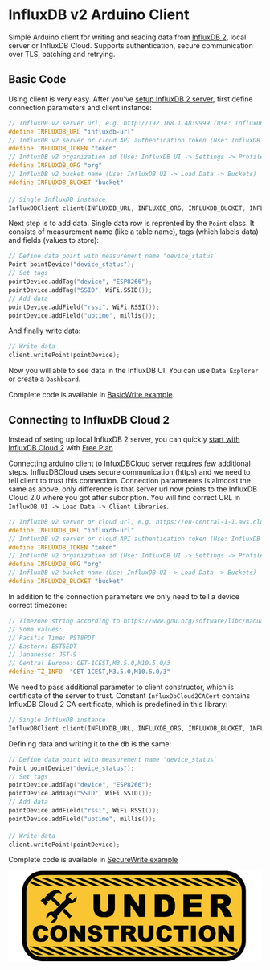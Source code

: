 # InfluxDB v2 Arduino Client

Simple Arduino client for writing and reading data from [InfluxDB 2](https://v2.docs.influxdata.com/v2.0/), local server or InfluxDB Cloud. Supports authentication, secure communication over TLS, batching and retrying.

## Basic Code
Using client is very easy. After you've [setup InfluxDB 2 server](https://v2.docs.influxdata.com/v2.0/get-started), first define connection parameters and client instance:
```cpp
// InfluxDB v2 server url, e.g. http://192.168.1.48:9999 (Use: InfluxDB UI -> Load Data -> Client Libraries)
#define INFLUXDB_URL "influxdb-url"
// InfluxDB v2 server or cloud API authentication token (Use: InfluxDB UI -> Load Data -> Tokens -> <select token>)
#define INFLUXDB_TOKEN "token"
// InfluxDB v2 organization id (Use: InfluxDB UI -> Settings -> Profile -> <name under tile> )
#define INFLUXDB_ORG "org"
// InfluxDB v2 bucket name (Use: InfluxDB UI -> Load Data -> Buckets)
#define INFLUXDB_BUCKET "bucket"

// Single InfluxDB instance
InfluxDBClient client(INFLUXDB_URL, INFLUXDB_ORG, INFLUXDB_BUCKET, INFLUXDB_TOKEN);
```

Next step is to add data. Single data row is reprented by the `Point` class. It consists of measurement name (like a table name), tags (which labels data) and fields (values to store):
```cpp
// Define data point with measurement name 'device_status`
Point pointDevice("device_status");
// Set tags
pointDevice.addTag("device", "ESP8266");
pointDevice.addTag("SSID", WiFi.SSID());
// Add data
pointDevice.addField("rssi", WiFi.RSSI());
pointDevice.addField("uptime", millis());
```

And finally write data:
```cpp
// Write data
client.writePoint(pointDevice);
```

Now you will able to see data in the InfluxDB UI. You can use  `Data Explorer` or create a `Dashboard`.

Complete code is available in [BasicWrite example](examples/BasicWrite/BasicWrite.ino).

## Connecting to InfluxDB Cloud 2
Instead of seting up local InfluxDB 2 server, you can quickly [start with InfluxDB Cloud 2](https://v2.docs.influxdata.com/v2.0/cloud/get-started/) with [Free Plan](https://v2.docs.influxdata.com/v2.0/cloud/pricing-plans/#free-plan)

Connecting arduino client to InfuxDBCloud server requires few additional steps.
InfluxDBCloud uses secure communication (https) and we need to tell client to trust this connection.
Connection parameteres is almoost the same as above, only difference is that server url now points to the InfluxDB Cloud 2.0 where you got after subcription. You will find correct URL in  `InfluxDB UI -> Load Data -> Client Libraries`.


```cpp
// InfluxDB v2 server or cloud url, e.g. https://eu-central-1-1.aws.cloud2.influxdata.com(Use: InfluxDB UI -> Load Data -> Client Libraries)
#define INFLUXDB_URL "influxdb-url"
// InfluxDB v2 server or cloud API authentication token (Use: InfluxDB UI -> Load Data -> Tokens -> <select token>)
#define INFLUXDB_TOKEN "token"
// InfluxDB v2 organization id (Use: InfluxDB UI -> Settings -> Profile -> <name under tile> )
#define INFLUXDB_ORG "org"
// InfluxDB v2 bucket name (Use: InfluxDB UI -> Load Data -> Buckets)
#define INFLUXDB_BUCKET "bucket"
```

In addition to the connection parameters we only need to tell a device correct timezone:
```cpp
// Timezone string according to https://www.gnu.org/software/libc/manual/html_node/TZ-Variable.html
// Some values:
// Pacific Time: PST8PDT
// Eastern: EST5EDT
// Japanesse: JST-9
// Central Europe: CET-1CEST,M3.5.0,M10.5.0/3
#define TZ_INFO  "CET-1CEST,M3.5.0,M10.5.0/3"
```

We need to pass  additional parameter to client constructor, which is certificate of the server to trust. Constant `InfluxDbCloud2CACert` contains InfluxDB Cloud 2 CA certificate, which is predefined in this library: 
```cpp
// Single InfluxDB instance
InfluxDBClient client(INFLUXDB_URL, INFLUXDB_ORG, INFLUXDB_BUCKET, INFLUXDB_TOKEN, InfluxDbCloud2CACert);
```

Defining data and writing it to the db is the same:
```cpp
// Define data point with measurement name 'device_status`
Point pointDevice("device_status");
// Set tags
pointDevice.addTag("device", "ESP8266");
pointDevice.addTag("SSID", WiFi.SSID());
// Add data
pointDevice.addField("rssi", WiFi.RSSI());
pointDevice.addField("uptime", millis());

// Write data
client.writePoint(pointDevice);
```
Complete code is available in [SecureWrite example](examples/SecureWrite/SecureWrite.ino)

![Under Construction](res/under-construction.png "Image by Jose R. Cabello from Pixabay")


<!--
## Batch writes
Client can write  data in batches, which is more officient. However, **if using batch writes, you new to create points with timestamps**. If points will not have timestamp assigned, InfluxDB will assign timestamp at the time of writing, which could be much later than the time of point creation.
Set batch sizes based on write cycles and updates requirement. 
E.g. If you would like to see updates on dashboard each minute and you are writing once per minute, batchsize should be 1 (or more depending of how many points do you write at once). In case your dashboard needs updates each hour and you are writing 3 points at once each minute, your batch size shoud be 180. Maximum recommended batchsize is 200.
-->
